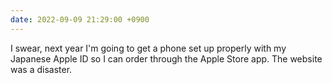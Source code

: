 ```yaml
---
date: 2022-09-09 21:29:00 +0900
---
```


I swear, next year I'm going to get a phone set up properly with my Japanese Apple ID so I can order through the Apple Store app. The website was a disaster.
